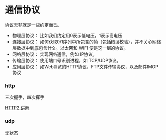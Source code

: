 # 通信协议

协议无非就是一些约定而已。

- 物理层协议： 比如我们约定用0表示低电压，1表示高电压
- 连接层协议： 如何获取0/1序列中所包含的帧（包括错误校验），并不关心网络层数据中到底包含什么。以太网和 WIFI 便是这一层的协议。
- 网络层协议： 实现网络通信，例如 IP协议。
- 传输层协议： 使用端口号识别进程，如 TCP/UDP协议。
- 应用层协议： 如Web浏览的HTTP协议，FTP文件传输协议，以及邮件IMOP协议


### http
三次握手，四次挥手

[HTTP2 讲解](https://www.gitbook.com/book/ye11ow/http2-explained/details)


### udp
无状态

